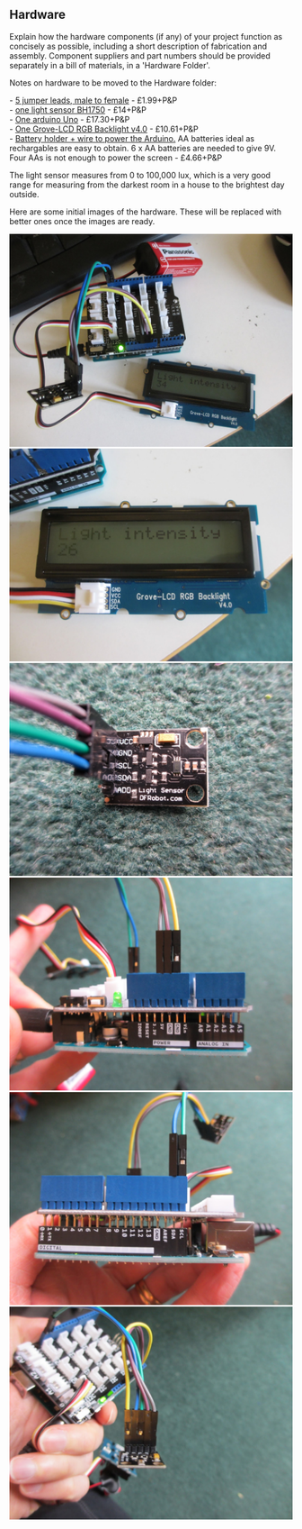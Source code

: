 

## Hardware

Explain how the hardware components (if any) of your project function as concisely as possible, including a short description of fabrication and assembly. Component suppliers and part numbers should be provided separately in a bill of materials, in a 'Hardware Folder'.</p><p>

Notes on hardware to be moved to the Hardware folder:
</p><p>
- <a href="https://www.amazon.co.uk/d/Electronics-Photo/40pcs-Dupont-Male-Female-20cm-Jumper-Connectors/B013EW65H2/ref=sr_1_1?ie=UTF8&qid=1501469205&sr=8-1&keywords=male+to+female+jumper+leads"> 5 jumper leads, male to female</a> - £1.99+P&P<br>
- <a href="https://makersify.com/products/dfrobot-light-sensor-bh1750">one light sensor BH1750</a> - £14+P&P<br>
- <a href="https://www.amazon.co.uk/Arduino-A000066-UNO/dp/B008GRTSV6/ref=sr_1_4?s=computers&ie=UTF8&qid=1501468175&sr=1-4&keywords=arduino+uno">One arduino Uno</a> - £17.30+P&P<br>
- <a href="https://www.seeedstudio.com/Grove-LCD-RGB-Backlight-p-1643.html">One Grove-LCD RGB Backlight v4.0</a> - £10.61+P&P<br>
- <a href="http://www.robotshop.com/uk/adafruit-battery-holder-barrel-jack.html?gclid=Cj0KCQjwlMXMBRC1ARIsAKKGuwgjdagw_J_4zrTdrNKmqMNNupCF1OF1kEguYkfuQn4ah6_1nsIECt8aApqwEALw_wcB">Battery holder + wire to power the Arduino.</a> AA batteries ideal as rechargables are easy to obtain. 6 x AA batteries are needed to give 9V. Four AAs is not enough to power the screen - £4.66+P&P<br>
</p><p>
  
The light sensor measures from 0 to 100,000 lux, which is a very good range for measuring from the darkest room in a house to the brightest day outside.   

</p><p>
Here are some initial images of the hardware. These will be replaced with better ones once the images are ready.
</p><p>
<img src="images/IMG_6600.JPG" alt="image"/>
<img src="images/IMG_6601.JPG" alt="image"/>
<img src="images/IMG_6588.JPG" alt="image"/>
<img src="images/IMG_6597.JPG" alt="image"/>
<img src="images/IMG_6598.JPG" alt="image"/>
<img src="images/IMG_6599.JPG" alt="image"/>
